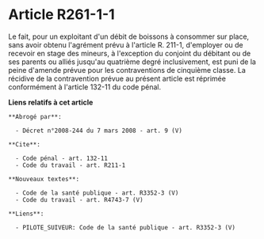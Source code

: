# Article R261-1-1

Le fait, pour un exploitant d'un débit de boissons à consommer sur place, sans avoir obtenu l'agrément prévu à l'article R.
211-1, d'employer ou de recevoir en stage des mineurs, à l'exception du conjoint du débitant ou de ses parents ou alliés
jusqu'au quatrième degré inclusivement, est puni de la peine d'amende prévue pour les contraventions de cinquième classe. La
récidive de la contravention prévue au présent article est réprimée conformément à l'article 132-11 du code pénal.

**Liens relatifs à cet article**

	**Abrogé par**:

	  - Décret n°2008-244 du 7 mars 2008 - art. 9 (V)

	**Cite**:

	  - Code pénal - art. 132-11
	  - Code du travail - art. R211-1

	**Nouveaux textes**:

	  - Code de la santé publique - art. R3352-3 (V)
	  - Code du travail - art. R4743-7 (V)

	**Liens**:

	  - PILOTE_SUIVEUR: Code de la santé publique - art. R3352-3 (V)
